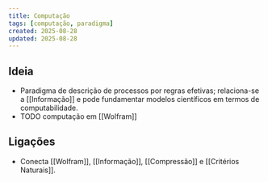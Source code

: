 ```yaml
---
title: Computação
tags: [computação, paradigma]
created: 2025-08-28
updated: 2025-08-28
---
```


## Ideia
- Paradigma de descrição de processos por regras efetivas; relaciona-se a [[Informação]] e pode fundamentar modelos científicos em termos de computabilidade.
- TODO computação em [[Wolfram]]

## Ligações
- Conecta [[Wolfram]], [[Informação]], [[Compressão]] e [[Critérios Naturais]].

